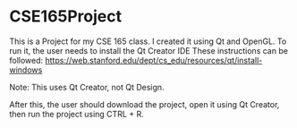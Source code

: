 # CSE165Project
This is a Project for my CSE 165 class. I created it using Qt and OpenGL. To run it, the user needs to install the Qt Creator IDE
These instructions can be followed: https://web.stanford.edu/dept/cs_edu/resources/qt/install-windows

Note: This uses Qt Creator, not Qt Design.

After this, the user should download the project, open it using Qt Creator, then run the project using CTRL + R.
